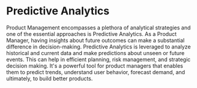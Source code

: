 # Predictive Analytics

Product Management encompasses a plethora of analytical strategies and one of the essential approaches is Predictive Analytics. As a Product Manager, having insights about future outcomes can make a substantial difference in decision-making. Predictive Analytics is leveraged to analyze historical and current data and make predictions about unseen or future events. This can help in efficient planning, risk management, and strategic decision making. It's a powerful tool for product managers that enables them to predict trends, understand user behavior, forecast demand, and ultimately, to build better products.